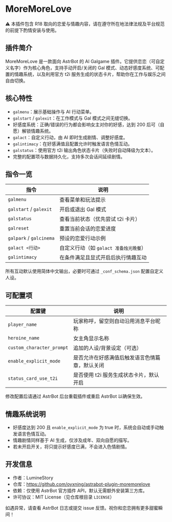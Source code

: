 # MoreMoreLove

⚠️ 本插件包含 R18 取向的恋爱与情趣内容，请在遵守所在地法律法规及平台规范的前提下酌情安装与使用。

## 插件简介

MoreMoreLove 是一款面向 AstrBot 的 AI Galgame 插件。它提供恋恋（可自定义名字）作为核心角色，支持手动开启/关闭的 Gal 模式、动态好感度系统、可配置的情趣系统，以及利用官方 t2i 服务生成的状态卡片，帮助你在工作与娱乐之间自由切换。

## 核心特性

- `galmenu`：展示基础操作与 AI 行动菜单。
- `galstart` / `galexit`：在工作模式与 Gal 模式之间无缝切换。
- 好感度系统：正确/错误的行为都会影响女主对你的好感，达到 200 后可（自愿）解锁情趣系统。
- `galact`：自定义行动，由 AI 即时生成剧情、调整好感度。
- `galintimacy`：在好感满值且配置允许时触发语言色情互动。
- `galstatus`：使用官方 t2i 输出角色状态卡片（失败时自动降级为文本）。
- 完整的配置项与数据持久化，支持多次会话间延续剧情。

## 指令一览

| 指令 | 说明 |
| --- | --- |
| `galmenu` | 查看菜单和玩法提示 |
| `galstart` / `galexit` | 开启或退出 Gal 模式 |
| `galstatus` | 查看当前状态（优先尝试 t2i 卡片） |
| `galreset` | 重置当前会话的恋爱进度 |
| `galpark` / `galcinema` | 预设的恋爱行动示例 |
| `galact <行动>` | 自定义行动（如 `galact 准备烛光晚餐`） |
| `galintimacy` | 在条件满足且显式开启后执行情趣互动 |

所有互动默认使用简体中文输出，必要时可通过 `_conf_schema.json` 配置自定义人设。

## 可配置项

| 配置键 | 说明 |
| --- | --- |
| `player_name` | 玩家称呼，留空则自动沿用消息平台昵称 |
| `heroine_name` | 女主角显示名称 |
| `custom_character_prompt` | 追加的人设/背景设定（可选） |
| `enable_explicit_mode` | 是否允许在好感满值后触发语言色情篇章，默认关闭 |
| `status_card_use_t2i` | 是否使用 t2i 服务生成状态卡片，默认开启 |

修改配置后请通过 AstrBot 后台重载插件或重启 AstrBot 以确保生效。

## 情趣系统说明

- 好感度达到 200 且 `enable_explicit_mode` 为 true 时，系统会自动或手动触发语言色情互动。
- 情趣剧情同样基于 AI 生成，仅涉及成年、双向自愿的描写。
- 若未开启开关，将只提示好感度已满，不会进入色情剧情。

## 开发信息

- 作者：LumineStory
- 仓库：https://github.com/oyxning/astrabot-plugin-moremorelove
- 依赖：仅使用 AstrBot 官方插件 API，默认无需额外安装第三方库。
- 许可协议：MIT License（见仓库根目录 `LICENSE`）

如遇异常，请查看 AstrBot 日志或提交 issue 反馈。祝你和恋恋拥有更多甜蜜瞬间！
